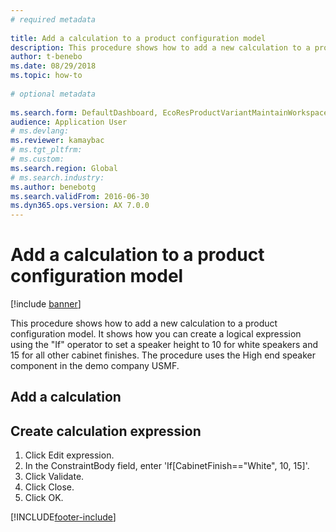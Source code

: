 ```yaml
--- 
# required metadata 
 
title: Add a calculation to a product configuration model
description: This procedure shows how to add a new calculation to a product configuration model. 
author: t-benebo
ms.date: 08/29/2018
ms.topic: how-to 
 
# optional metadata 
 
ms.search.form: DefaultDashboard, EcoResProductVariantMaintainWorkspace, PCProductConfigurationModelListPage, PCProductConfigurationModelDetails, PCConstraintEditor, PCRuntimeConfiguratorValidate   
audience: Application User 
# ms.devlang:  
ms.reviewer: kamaybac
# ms.tgt_pltfrm:  
# ms.custom:  
ms.search.region: Global
# ms.search.industry: 
ms.author: benebotg
ms.search.validFrom: 2016-06-30 
ms.dyn365.ops.version: AX 7.0.0 
---
```

# Add a calculation to a product configuration model

[!include [banner](../../includes/banner.md)]

This procedure shows how to add a new calculation to a product configuration model. It shows how you can create a logical expression using the "If" operator to set a speaker height to 10 for white speakers and 15 for all other cabinet finishes. The procedure uses the High end speaker component in the demo company USMF.


## Add a calculation

## Create calculation expression
1. Click Edit expression.
2. In the ConstraintBody field, enter 'If[CabinetFinish=="White", 10, 15]'.
3. Click Validate.
4. Click Close.
5. Click OK.



[!INCLUDE[footer-include](../../../includes/footer-banner.md)]